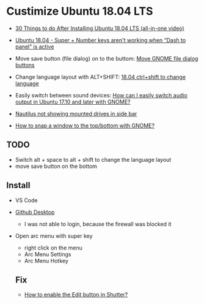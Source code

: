 # Custimize Ubuntu 18.04 LTS

* [30 Things to do After Installing Ubuntu 18.04 LTS (all-in-one video)](https://www.youtube.com/results?search_query=things+to+change+after+installing+ubuntu+18.04)
* [Ubuntu 18.04 - Super + Number keys aren't working when “Dash to panel” is active](https://askubuntu.com/questions/1061811/utuntu-18-04-super-number-keys-arent-working-when-dash-to-panel-is-active)

* Move save button (file dialog) on to the buttom: [Move GNOME file dialog buttons](https://askubuntu.com/questions/1031665/move-gnome-file-dialog-buttons)
* Change language layout with ALT+SHIFT: [18.04 ctrl+shift to change language](https://askubuntu.com/questions/1029588/18-04-ctrlshift-to-change-language)
* Easily switch between sound devices: [How can I easily switch audio output in Ubuntu 17.10 and later with GNOME?](https://askubuntu.com/questions/970323/how-can-i-easily-switch-audio-output-in-ubuntu-17-10-and-later-with-gnome)
* [Nautilus not showing mounted drives in side bar](https://askubuntu.com/questions/1036773/nautilus-not-showing-mounted-drives-in-side-bar)
* [How to snap a window to the top/bottom with GNOME?](https://superuser.com/a/1431887)
   
## TODO
* Switch alt + space to alt + shift to change the language layout
* move save button on the bottom

## Install
* VS Code
* [Github Desktop](https://github.com/shiftkey/desktop/releases)
  * I was not able to login, because the firewall was blocked it
* Open arc menu with super key
  * right click on the menu
  * Arc Menu Settings
  * Arc Menu Hotkey
  
  ## Fix
  * [How to enable the Edit button in Shutter?](https://askubuntu.com/questions/1029085/how-to-enable-the-edit-button-in-shutter)
